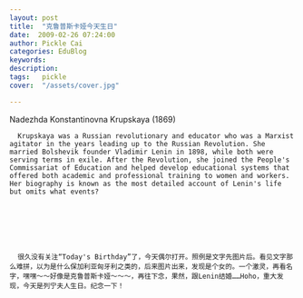 ```yaml
---
layout: post  
title:  "克鲁普斯卡娅今天生日"
date:  2009-02-26 07:24:00
author: Pickle Cai  
categories: EduBlog  
keywords: 
description:   
tags:	pickle   
cover:  "/assets/cover.jpg"  

---
```


 

Nadezhda Konstantinovna Krupskaya (1869)



      Krupskaya was a Russian revolutionary and educator who was a Marxist agitator in the years leading up to the Russian Revolution. She married Bolshevik founder Vladimir Lenin in 1898, while both were serving terms in exile. After the Revolution, she joined the People's Commissariat of Education and helped develop educational systems that offered both academic and professional training to women and workers. Her biography is known as the most detailed account of Lenin's life but omits what events? 



 



      很久没有关注“Today's Birthday”了，今天偶尔打开。照例是文字先图片后。看见文字那么难拼，以为是什么保加利亚匈牙利之类的，后来图片出来，发现是个女的。一个激灵，再看名字，嘿嘿～～好像是克鲁普斯卡娅～～～，再往下念，果然，跟Lenin结婚……Hoho，重大发现，今天是列宁夫人生日。纪念一下！



		    
